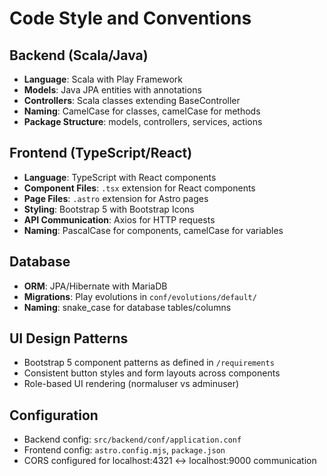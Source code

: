 # Code Style and Conventions

## Backend (Scala/Java)
- **Language**: Scala with Play Framework
- **Models**: Java JPA entities with annotations
- **Controllers**: Scala classes extending BaseController
- **Naming**: CamelCase for classes, camelCase for methods
- **Package Structure**: models, controllers, services, actions

## Frontend (TypeScript/React)
- **Language**: TypeScript with React components
- **Component Files**: `.tsx` extension for React components
- **Page Files**: `.astro` extension for Astro pages
- **Styling**: Bootstrap 5 with Bootstrap Icons
- **API Communication**: Axios for HTTP requests
- **Naming**: PascalCase for components, camelCase for variables

## Database
- **ORM**: JPA/Hibernate with MariaDB
- **Migrations**: Play evolutions in `conf/evolutions/default/`
- **Naming**: snake_case for database tables/columns

## UI Design Patterns
- Bootstrap 5 component patterns as defined in `/requirements`
- Consistent button styles and form layouts across components
- Role-based UI rendering (normaluser vs adminuser)

## Configuration
- Backend config: `src/backend/conf/application.conf`
- Frontend config: `astro.config.mjs`, `package.json`
- CORS configured for localhost:4321 ↔ localhost:9000 communication